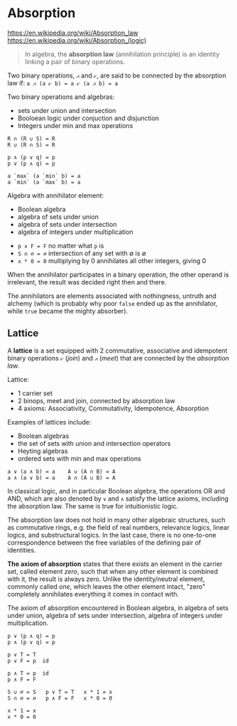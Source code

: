 # Absorption

https://en.wikipedia.org/wiki/Absorption_law
https://en.wikipedia.org/wiki/Absorption_(logic)

> In algebra, the **absorption law** (annihilation principle) is an identity linking a pair of binary operations.

Two binary operations, `⩘` and `⩗`, are said to be connected by the absorption law if: `a ⩘ (a ⩗ b) = a ⩗ (a ⩘ b) = a`

Two binary operations and algebras:
- sets under union and intersection
- Booloean logic under conjuction and disjunction
- Integers under min and max operations

```
R ∩ (R ∪ S) = R
R ∪ (R ∩ S) = R

p ∧ (p ∨ q) = p
p ∨ (p ∧ q) = p

a `max` (a `min` b) = a
a `min` (a `max` b) = a
```

Algebra with annihilator element:
- Boolean algebra
- algebra of sets under union
- algebra of sets under intersection
- algebra of integers under multiplication

* `p ∧ F = F` no matter what `p` is
* `S ∩ ∅ = ∅` intersection of any set with ∅ is ∅
* `x * 0 = 0` multiplying by 0 annihilates all other integers, giving 0

When the annihilator participates in a binary operation, the other operand is irrelevant, the result was decided right then and there.

The annihilators are elements associated with nothingness, untruth and alchemy (which is probably why poor `false` ended up as the annihilator, while `true` became the mighty absorber).



## Lattice

A **lattice** is a set equipped with 2 commutative, associative and idempotent binary operations `⩗` (*join*) and `⩘` (*meet*) that are connected by the *absorption law*.

Lattice:
- 1 carrier set
- 2 binops, meet and join, connected by absorption law
- 4 axioms: Associativity, Commutativity, Idempotence, Absorption

Examples of lattices include:
- Boolean algebras
- the set of sets with union and intersection operators
- Heyting algebras
- ordered sets with min and max operations

```
a ∨ (a ∧ b) = a    A ∪ (A ∩ B) = A
a ∧ (a ∨ b) = a    A ∩ (A ∪ B) = A
```

In classical logic, and in particular Boolean algebra, the operations OR and AND, which are also denoted by `∨` and `∧` satisfy the lattice axioms, including the absorption law. The same is true for intuitionistic logic.

The absorption law does not hold in many other algebraic structures, such as commutative rings, e.g. the field of real numbers, relevance logics, linear logics, and substructural logics. In the last case, there is no one-to-one correspondence between the free variables of the defining pair of identities.

**The axiom of absorption** states that there exists an element in the carrier set, called element *zero*, such that when any other element is combined with it, the result is always zero. Unlike the identity/neutral element, commonly called *one*, which leaves the other element intact, "zero" completely annihilates everything it comes in contact with.

The axiom of absorption encountered in Boolean algebra, in algebra of sets under union, algebra of sets under intersection, algebra of integers under multiplication.


```
p ∨ (p ∧ q) = p
p ∧ (p ∨ q) = p

p ∨ T = T
p ∨ F = p  id

p ∧ T = p  id
p ∧ F = F

S ∪ ∅ = S   p ∨ T = T   x * 1 = x
S ∩ ∅ = ∅   p ∧ F = F   x * 0 = 0

x * 1 = x
x * 0 = 0
```
